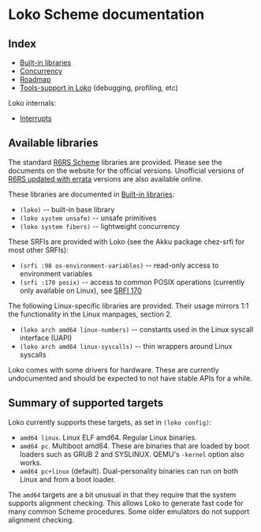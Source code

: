 # Loko Scheme documentation

## Index

* [Built-in libraries](builtins.md)
* [Concurrency](concurrency.md)
* [Roadmap](roadmap.md)
* [Tools-support in Loko](tools.md) (debugging, profiling, etc)

Loko internals:

* [Interrupts](interrupts.md)

## Available libraries

The standard [R6RS Scheme](https://r6rs.org) libraries are provided.
Please see the documents on the website for the official versions.
Unofficial versions
of [R6RS updated with errata](https://weinholt.se/scheme/r6rs/)
versions are also available online.

These libraries are documented in [Built-in libraries](builtins.md):

* `(loko)` -- built-in base library
* `(loko system unsafe)` -- unsafe primitives
* `(loko system fibers)` -- lightweight concurrency

These SRFIs are provided with Loko (see the Akku package chez-srfi
for most other SRFIs):

* `(srfi :98 os-environment-variables)` -- read-only access to
  environment variables
* `(srfi :170 posix)` -- access to common POSIX operations (currently
  only available on Linux), see [SRFI 170][srfi-170]

 [srfi-98]: https://srfi.schemers.org/srfi-98/srfi-98.html
 [srfi-170]: https://srfi.schemers.org/srfi-170/srfi-170.html

The following Linux-specific libraries are provided. Their usage
mirrors 1:1 the functionality in the Linux manpages, section 2.

* `(loko arch amd64 linux-numbers)` -- constants used in the Linux
  syscall interface (UAPI)
* `(loko arch amd64 linux-syscalls)` -- thin wrappers around Linux
  syscalls

Loko comes with some drivers for hardware. These are currently
undocumented and should be expected to not have stable APIs for a
while.

## Summary of supported targets

Loko currently supports these targets, as set in `(loko config)`:

* `amd64 linux`. Linux ELF amd64. Regular Linux binaries.
* `amd64 pc`. Multiboot amd64. These are binaries that are loaded
  by boot loaders such as GRUB 2 and SYSLINUX. QEMU's `-kernel` option
  also works.
* `amd64 pc+linux` (default). Dual-personality binaries can run
  on both Linux and from a boot loader.

The `amd64` targets are a bit unusual in that they require that the
system supports alignment checking. This allows Loko to generate fast
code for many common Scheme procedures. Some older emulators do not
support alignment checking.
